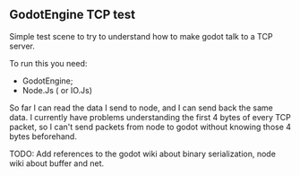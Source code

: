 ## GodotEngine TCP test

Simple test scene to try to understand how to make godot talk to a TCP server.

To run this you need: 
- GodotEngine;
- Node.Js ( or IO.Js)

So far I can read the data I send to node, and I can send back the same data.
I currently have problems understanding the first 4 bytes of every TCP packet,
so I can't send packets from node to godot without knowing those 4 bytes beforehand.

TODO: Add references to the godot wiki about binary serialization, node wiki about buffer and net.